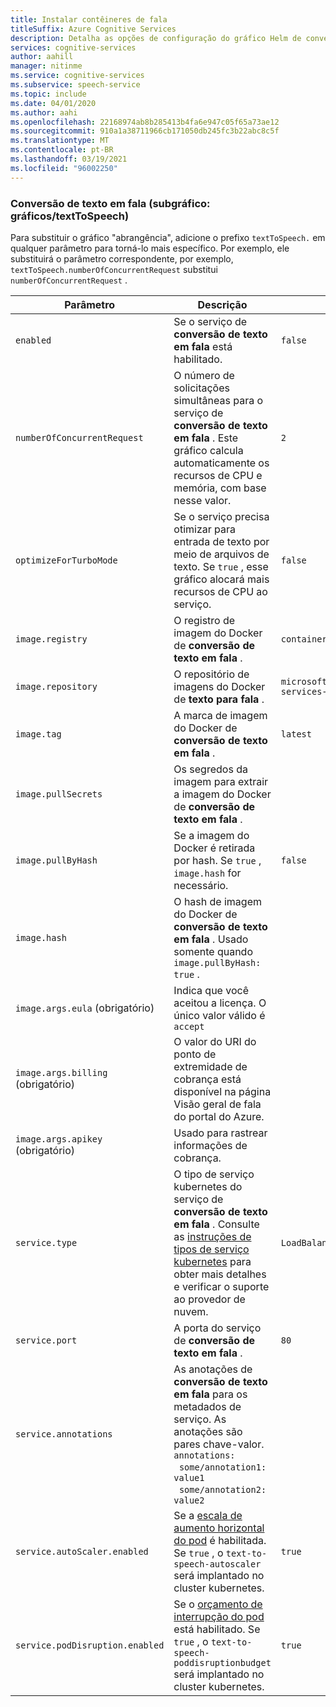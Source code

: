 ```yaml
---
title: Instalar contêineres de fala
titleSuffix: Azure Cognitive Services
description: Detalha as opções de configuração do gráfico Helm de conversão de texto em fala.
services: cognitive-services
author: aahill
manager: nitinme
ms.service: cognitive-services
ms.subservice: speech-service
ms.topic: include
ms.date: 04/01/2020
ms.author: aahi
ms.openlocfilehash: 22168974ab8b285413b4fa6e947c05f65a73ae12
ms.sourcegitcommit: 910a1a38711966cb171050db245fc3b22abc8c5f
ms.translationtype: MT
ms.contentlocale: pt-BR
ms.lasthandoff: 03/19/2021
ms.locfileid: "96002250"
---
```

### <a name="text-to-speech-sub-chart-chartstexttospeech"></a>Conversão de texto em fala (subgráfico: gráficos/textToSpeech)

Para substituir o gráfico "abrangência", adicione o prefixo `textToSpeech.` em qualquer parâmetro para torná-lo mais específico. Por exemplo, ele substituirá o parâmetro correspondente, por exemplo, `textToSpeech.numberOfConcurrentRequest` substitui `numberOfConcurrentRequest` .

|Parâmetro|Descrição|Padrão|
| -- | -- | -- |
| `enabled` | Se o serviço de **conversão de texto em fala** está habilitado. | `false` |
| `numberOfConcurrentRequest` | O número de solicitações simultâneas para o serviço de **conversão de texto em fala** . Este gráfico calcula automaticamente os recursos de CPU e memória, com base nesse valor. | `2` |
| `optimizeForTurboMode`| Se o serviço precisa otimizar para entrada de texto por meio de arquivos de texto. Se `true` , esse gráfico alocará mais recursos de CPU ao serviço. | `false` |
| `image.registry`| O registro de imagem do Docker de **conversão de texto em fala** . | `containerpreview.azurecr.io` |
| `image.repository` | O repositório de imagens do Docker de **texto para fala** . | `microsoft/cognitive-services-text-to-speech` |
| `image.tag` | A marca de imagem do Docker de **conversão de texto em fala** . | `latest` |
| `image.pullSecrets` | Os segredos da imagem para extrair a imagem do Docker de **conversão de texto em fala** . | |
| `image.pullByHash`| Se a imagem do Docker é retirada por hash. Se `true` , `image.hash` for necessário. | `false` |
| `image.hash`| O hash de imagem do Docker de **conversão de texto em fala** . Usado somente quando `image.pullByHash: true` .  | |
| `image.args.eula` (obrigatório) | Indica que você aceitou a licença. O único valor válido é `accept` | |
| `image.args.billing` (obrigatório) | O valor do URI do ponto de extremidade de cobrança está disponível na página Visão geral de fala do portal do Azure. | |
| `image.args.apikey` (obrigatório) | Usado para rastrear informações de cobrança. ||
| `service.type` | O tipo de serviço kubernetes do serviço de **conversão de texto em fala** . Consulte as [instruções de tipos de serviço kubernetes](https://kubernetes.io/docs/concepts/services-networking/service/) para obter mais detalhes e verificar o suporte ao provedor de nuvem. | `LoadBalancer` |
| `service.port`|  A porta do serviço de **conversão de texto em fala** . | `80` |
| `service.annotations` | As anotações de **conversão de texto em fala** para os metadados de serviço. As anotações são pares chave-valor. <br>`annotations:`<br>&nbsp;&nbsp;`some/annotation1: value1`<br>&nbsp;&nbsp;`some/annotation2: value2` | |
| `service.autoScaler.enabled` | Se a [escala de aumento horizontal do pod](https://kubernetes.io/docs/tasks/run-application/horizontal-pod-autoscale/) é habilitada. Se `true` , o `text-to-speech-autoscaler` será implantado no cluster kubernetes. | `true` |
| `service.podDisruption.enabled` | Se o [orçamento de interrupção do pod](https://kubernetes.io/docs/concepts/workloads/pods/disruptions/) está habilitado. Se `true` , o `text-to-speech-poddisruptionbudget` será implantado no cluster kubernetes. | `true` |